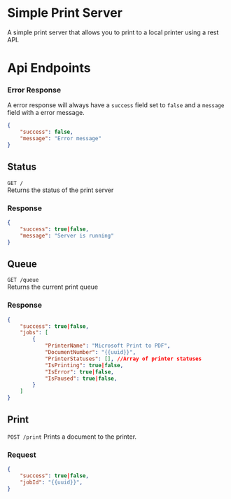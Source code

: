# Simple Print Server

A simple print server that allows you to print to a local printer using a rest API.


# Api Endpoints

### Error Response
A error response will always have a `success` field set to `false` and a `message` field with a error message.
```json
{
    "success": false,
    "message": "Error message"
}
```

## Status
`GET /`  
Returns the status of the print server

### Response
```json
{
    "success": true|false,
    "message": "Server is running"
}
```


## Queue
`GET /queue`  
Returns the current print queue

### Response
```json
{
    "success": true|false,
    "jobs": [
        {
            "PrinterName": "Microsoft Print to PDF",
            "DocumentNumber": "{{uuid}}",
            "PrinterStatuses": [], //Array of printer statuses
            "IsPrinting": true|false,
            "IsError": true|false,
            "IsPaused": true|false,
        }
    ]
}
```


## Print
`POST /print`
Prints a document to the printer.

### Request
```json
{
    "success": true|false,
    "jobId": "{{uuid}}",
}
```